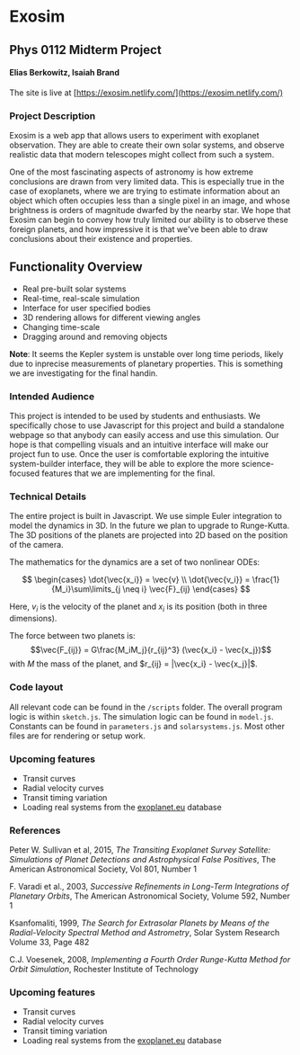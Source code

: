 # Exosim

## Phys 0112 Midterm Project
#### Elias Berkowitz, Isaiah Brand

The site is live at [https://exosim.netlify.com/](https://exosim.netlify.com/)

### Project Description

Exosim is a web app that allows users to experiment with exoplanet observation. They are able to create their own solar systems, and observe realistic data that modern telescopes might collect from such a system.

One of the most fascinating aspects of astronomy is how extreme conclusions are drawn from very limited data. This is especially true in the case of exoplanets, where we are trying to estimate information about an object which often occupies less than a single pixel in an image, and whose brightness is orders of magnitude dwarfed by the nearby star. We hope that Exosim can begin to convey how truly limited our ability is to observe these foreign planets, and how impressive it is that we've been able to draw conclusions about their existence and properties.

## Functionality Overview

 * Real pre-built solar systems
 * Real-time, real-scale simulation
 * Interface for user specified bodies
 * 3D rendering allows for different viewing angles
 * Changing time-scale
 * Dragging around and removing objects

**Note**: It seems the Kepler system is unstable over long time periods, likely due to inprecise measurements of planetary properties. This is something we are investigating for the final handin.

### Intended Audience

This project is intended to be used by students and enthusiasts. We specifically chose to use Javascript for this project and build a standalone webpage so that anybody can easily access and use this simulation. Our hope is that compelling visuals and an intuitive interface will make our project fun to use. Once the user is comfortable exploring the intuitive system-builder interface, they will be able to explore the more science-focused features that we are implementing for the final. 

### Technical Details

The entire project is built in Javascript. We use simple Euler integration to model the dynamics in 3D. In the future we plan to upgrade to Runge-Kutta. The 3D positions of the planets are projected into 2D based on the position of the camera.

The mathematics for the dynamics are a set of two nonlinear ODEs:

$$
\begin{cases}
\dot{\vec{x_i}} = \vec{v} \\
\dot{\vec{v_i}} = \frac{1}{M_i}\sum\limits_{j \neq i} \vec{F}_{ij}
\end{cases}
$$

Here, $v_i$ is the velocity of the planet and $x_i$ is its position (both in three dimensions).

The force between two planets is:
$$\vec{F_{ij}} = G\frac{M_iM_j}{r_{ij}^3} (\vec{x_i} - \vec{x_j})$$
with $M$ the mass of the planet, and $r_{ij} = |\vec{x_i} - \vec{x_j}|$.

### Code layout
All relevant code can be found in the `/scripts` folder. The overall program logic is within `sketch.js`. The simulation logic can be found in `model.js`. Constants can be found in `parameters.js` and `solarsystems.js`. Most other files are for rendering or setup work.

### Upcoming features

 * Transit curves
 * Radial velocity curves
 * Transit timing variation
 * Loading real systems from the [exoplanet.eu](exoplanet.eu) database


### References

Peter W. Sullivan et al, 2015, _The Transiting Exoplanet Survey Satellite: Simulations of Planet Detections and Astrophysical False Positives_, The American Astronomical Society, Vol 801, Number 1
 
F. Varadi et al., 2003, _Successive Refinements in Long-Term Integrations of Planetary Orbits_, The American Astronomical Society, Volume 592, Number 1

Ksanfomaliti, 1999, _The Search for Extrasolar Planets by Means of the Radial-Velocity Spectral Method and Astrometry_, Solar System Research Volume 33, Page 482

C.J. Voesenek, 2008, _Implementing a Fourth Order Runge-Kutta Method for Orbit Simulation_, Rochester Institute of Technology





### Upcoming features

 * Transit curves
 * Radial velocity curves
 * Transit timing variation
 * Loading real systems from the [exoplanet.eu](exoplanet.eu) database

